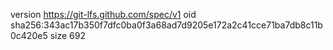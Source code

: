 version https://git-lfs.github.com/spec/v1
oid sha256:343ac17b350f7dfc0ba0f3a68ad7d9205e172a2c41cce71ba7db8c11b0c420e5
size 692
